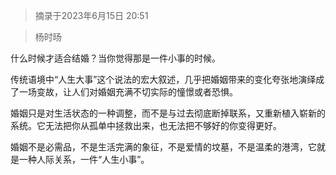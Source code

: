 > 摘录于2023年6月15日 20:51

> 杨时旸

什么时候才适合结婚？当你觉得那是一件小事的时候。

传统语境中“人生大事”这个说法的宏大叙述，几乎把婚姻带来的变化夸张地演绎成了一场变故，让人们对婚姻充满不切实际的憧憬或者恐惧。

婚姻只是对生活状态的一种调整，而不是与过去彻底断掉联系，又重新植入崭新的系统。它无法把你从孤单中拯救出来，也无法把不够好的你变得更好。

婚姻不是必需品，不是生活完满的象征，不是爱情的坟墓，不是温柔的港湾，它就是一种人际关系，一件“人生小事”。